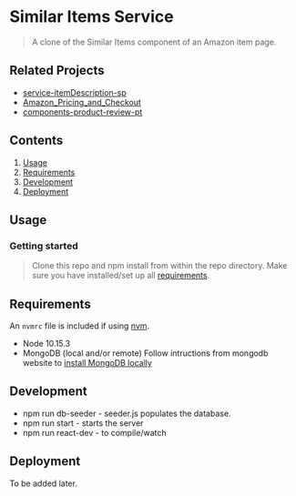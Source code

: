 # Similar Items Service
> A clone of the Similar Items component of an Amazon item page.

## Related Projects
  - [service-itemDescription-sp](https://github.com/byteminds/service-itemDescription-sp)
  - [Amazon_Pricing_and_Checkout](https://github.com/byteminds/Amazon_Pricing_and_Checkout)
  - [components-product-review-pt](https://github.com/byteminds/components-product-review-pt)

## Contents
1. [Usage](#Usage)
2. [Requirements](#Requirements)
3. [Development](#Development)
4. [Deployment](#Deployment)

## Usage
### Getting started
> Clone this repo and npm install from within the repo directory. Make sure you have installed/set up all [requirements](#Requirements).

## Requirements
An `nvmrc` file is included if using [nvm](https://github.com/creationix/nvm).

- Node 10.15.3
- MongoDB (local and/or remote) Follow intructions from mongodb website to [install MongoDB locally](https://docs.mongodb.com/guides/server/install/)

## Development
- npm run db-seeder - seeder.js populates the database.
- npm run start - starts the server
- npm run react-dev - to compile/watch

## Deployment
To be added later.
